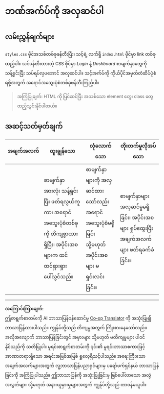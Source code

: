 <!--
CO_OP_TRANSLATOR_METADATA:
{
  "original_hash": "474f3ab1ee755ca980fc9104a0316e17",
  "translation_date": "2025-08-27T22:04:24+00:00",
  "source_file": "7-bank-project/2-forms/assignment.md",
  "language_code": "my"
}
-->
# ဘဏ်အက်ပ်ကို အလှဆင်ပါ

## လမ်းညွှန်ချက်များ

`styles.css` ဖိုင်အသစ်တစ်ခုဖန်တီးပြီး၊ သင့်ရဲ့ လက်ရှိ `index.html` ဖိုင်မှာ link တစ်ခုထည့်ပါ။ သင်ဖန်တီးထားတဲ့ CSS ဖိုင်မှာ *Login* နဲ့ *Dashboard* စာမျက်နှာတွေကို သန့်ရှင်းပြီး သပ်ရပ်လှပအောင် အလှဆင်ပါ။ သင့်အက်ပ်ကို ကိုယ်ပိုင်အမှတ်တံဆိပ်ပုံစံရဖို့အတွက် အရောင်အသွေးပုံစံတစ်ခုဖန်တီးကြည့်ပါ။

> အကြံပြုချက်: HTML ကို ပြင်ဆင်ပြီး အသစ်သော element တွေ၊ class တွေ ထည့်သွင်းနိုင်ပါတယ်။

## အဆင့်သတ်မှတ်ချက်

| အချက်အလက် | ထူးချွန်သော                                                                                                               | လုံလောက်သော                                                                       | တိုးတက်မှုလိုအပ်သော                                                                             |
| -------- | ----------------------------------------------------------------------------------------------------------------------- | ------------------------------------------------------------------------------ | --------------------------------------------------------------------------------------------- |
|          | စာမျက်နှာအားလုံး သန့်ရှင်းပြီး ဖတ်ရလွယ်ကူကာ၊ အရောင်အသွေးပုံစံတစ်ခုကို တိကျစွာထားရှိပြီး၊ အပိုင်းအစများက ထင်ထင်ရှားရှားပေါ်လွင်သည်။ | စာမျက်နှာများကို အလှဆင်ထားသော်လည်း အရောင်အသွေးပုံစံမရှိခြင်း သို့မဟုတ် အပိုင်းအစများ မရှင်းလင်းခြင်း။ | စာမျက်နှာများ အလှဆင်မှုမရှိခြင်း၊ အပိုင်းအစများ ရှုပ်ထွေးပြီး အချက်အလက်များ ဖတ်ရခက်ခဲခြင်း။ |

---

**အကြောင်းကြားချက်**:  
ဤစာရွက်စာတမ်းကို AI ဘာသာပြန်ဝန်ဆောင်မှု [Co-op Translator](https://github.com/Azure/co-op-translator) ကို အသုံးပြု၍ ဘာသာပြန်ထားပါသည်။ ကျွန်ုပ်တို့သည် တိကျမှုအတွက် ကြိုးစားနေသော်လည်း၊ အလိုအလျောက် ဘာသာပြန်ခြင်းတွင် အမှားများ သို့မဟုတ် မတိကျမှုများ ပါဝင်နိုင်သည်ကို သတိပြုပါ။ မူရင်းစာရွက်စာတမ်းကို ၎င်း၏ မူရင်းဘာသာစကားဖြင့် အာဏာတရားရှိသော အရင်းအမြစ်အဖြစ် ရှုလေ့ရှိသင့်ပါသည်။ အရေးကြီးသော အချက်အလက်များအတွက် လူ့ဘာသာပြန်ပညာရှင်များမှ ပရော်ဖက်ရှင်နယ် ဘာသာပြန်ခြင်းကို အကြံပြုပါသည်။ ဤဘာသာပြန်ကို အသုံးပြုခြင်းမှ ဖြစ်ပေါ်လာသော အလွဲအလွတ်များ သို့မဟုတ် အနားယူမှားမှုများအတွက် ကျွန်ုပ်တို့သည် တာဝန်မယူပါ။